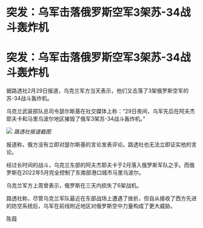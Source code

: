 # 突发：乌军击落俄罗斯空军3架苏-34战斗轰炸机

# 突发：乌军击落俄罗斯空军3架苏-34战斗轰炸机

据路透社2月29日报道，乌克兰军方当天表示，他们又击落了3架俄罗斯空军的苏-34战斗轰炸机。

乌克兰武装部队总司令瑟尔斯基在社交媒体上称：“29日夜间，乌军先后在阿夫杰耶夫卡和马里乌波尔地区摧毁了俄军3架苏-34战斗轰炸机。”

![](https://inews.gtimg.com/news_bt/OX_WZq3WIv4wndzd0PZqhiAQdtFPmde6Nf2uvEq6aVb1YAA/1000)
_路透社报道截图_

报道称，俄方没有立即对瑟尔斯基的言论发表评论。路透社也无法立即证实他的言论。

经过长时间的战斗，乌克兰东部的阿夫杰耶夫卡于2月落入俄罗斯军队之手。而俄罗斯在2022年5月完全控制了东南部港口城市马里乌波尔。

乌克兰军方上周曾表示，俄罗斯在三天内损失了6架战机。

路透社称，尽管乌克兰军队最近在东部战场上遭遇了挫折，但自从接收了西方先进的防空系统后，乌军在前线附近地区对俄罗斯空中力量构成了更大威胁。

陈葭

